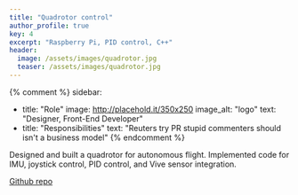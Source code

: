 ```yaml
---
title: "Quadrotor control"
author_profile: true
key: 4
excerpt: "Raspberry Pi, PID control, C++"
header:
  image: /assets/images/quadrotor.jpg
  teaser: /assets/images/quadrotor.jpg
---
```


{% comment %} 
sidebar:
  - title: "Role"
    image: http://placehold.it/350x250
    image_alt: "logo"
    text: "Designer, Front-End Developer"
  - title: "Responsibilities"
    text: "Reuters try PR stupid commenters should isn't a business model"
{% endcomment %} 

Designed and built a quadrotor for autonomous flight. Implemented code for IMU, joystick control, PID control, and Vive sensor integration. 

[Github repo](https://github.com/EricYYang2022/CS410-Quad04)
